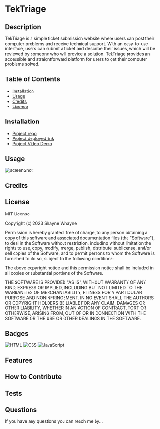 # TekTriage
      
## Description

TekTriage is a simple ticket submission website where users can post their computer problems and receive technical support. With an easy-to-use interface, users can submit a ticket and describe their issues, which will be reviewed by someone who will provide a solution. TekTriage provides an accessible and straightforward platform for users to get their computer problems solved.

## Table of Contents

- [Installation](#installation)
- [Usage](#usage)
- [Credits](#credits)
- [License](#license)

## Installation

- [Project repo](https://github.com/shaynefw/TekTriage)
- [Project deployed link](https://tektriage.herokuapp.com/)
- [Project Video Demo]()

## Usage

![screenShot]()

## Credits

## License

MIT License

Copyright (c) 2023 Shayne Whayne

Permission is hereby granted, free of charge, to any person obtaining a copy
of this software and associated documentation files (the "Software"), to deal
in the Software without restriction, including without limitation the rights
to use, copy, modify, merge, publish, distribute, sublicense, and/or sell
copies of the Software, and to permit persons to whom the Software is
furnished to do so, subject to the following conditions:

The above copyright notice and this permission notice shall be included in all
copies or substantial portions of the Software.

THE SOFTWARE IS PROVIDED "AS IS", WITHOUT WARRANTY OF ANY KIND, EXPRESS OR
IMPLIED, INCLUDING BUT NOT LIMITED TO THE WARRANTIES OF MERCHANTABILITY,
FITNESS FOR A PARTICULAR PURPOSE AND NONINFRINGEMENT. IN NO EVENT SHALL THE
AUTHORS OR COPYRIGHT HOLDERS BE LIABLE FOR ANY CLAIM, DAMAGES OR OTHER
LIABILITY, WHETHER IN AN ACTION OF CONTRACT, TORT OR OTHERWISE, ARISING FROM,
OUT OF OR IN CONNECTION WITH THE SOFTWARE OR THE USE OR OTHER DEALINGS IN THE
SOFTWARE.


## Badges

![HTML](https://img.shields.io/badge/HTML-NUMBER%25-orange)
![CSS](https://img.shields.io/badge/CSS-NUMBER%25-blue)
![JavaScript](https://img.shields.io/badge/JavaScript-NUMBER%25-yellow)

## Features

## How to Contribute

## Tests

## Questions
  
If you have any questions you can reach me by...
  